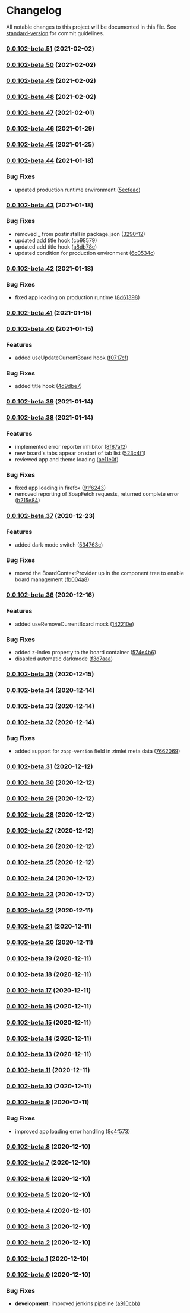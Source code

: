 # Changelog

All notable changes to this project will be documented in this file. See [standard-version](https://github.com/conventional-changelog/standard-version) for commit guidelines.

### [0.0.102-beta.51](https://bitbucket.org/zextras/zapp-shell/compare/v0.0.102-beta.50...v0.0.102-beta.51) (2021-02-02)

### [0.0.102-beta.50](https://bitbucket.org/zextras/zapp-shell/compare/v0.0.102-beta.49...v0.0.102-beta.50) (2021-02-02)

### [0.0.102-beta.49](https://bitbucket.org/zextras/zapp-shell/compare/v0.0.102-beta.48...v0.0.102-beta.49) (2021-02-02)

### [0.0.102-beta.48](https://bitbucket.org/zextras/zapp-shell/compare/v0.0.102-beta.47...v0.0.102-beta.48) (2021-02-02)

### [0.0.102-beta.47](https://bitbucket.org/zextras/zapp-shell/compare/v0.0.102-beta.46...v0.0.102-beta.47) (2021-02-01)

### [0.0.102-beta.46](https://bitbucket.org/zextras/zapp-shell/compare/v0.0.102-beta.45...v0.0.102-beta.46) (2021-01-29)

### [0.0.102-beta.45](https://bitbucket.org/zextras/zapp-shell/compare/v0.0.102-beta.44...v0.0.102-beta.45) (2021-01-25)

### [0.0.102-beta.44](https://bitbucket.org/zextras/zapp-shell/compare/v0.0.102-beta.43...v0.0.102-beta.44) (2021-01-18)


### Bug Fixes

* updated production runtime environment ([5ecfeac](https://bitbucket.org/zextras/zapp-shell/commit/5ecfeac3aac20734eb3e3616d8a213866dd0c169))

### [0.0.102-beta.43](https://bitbucket.org/zextras/zapp-shell/compare/v0.0.102-beta.42...v0.0.102-beta.43) (2021-01-18)


### Bug Fixes

* removed _ from postinstall in package.json ([3290f12](https://bitbucket.org/zextras/zapp-shell/commit/3290f1241fba3323b6974a9902171a6253ec7764))
* updated  add title hook ([cb98579](https://bitbucket.org/zextras/zapp-shell/commit/cb98579eecb76c7ff37755a383bd1f536566ccab))
* updated  add title hook ([a8db78e](https://bitbucket.org/zextras/zapp-shell/commit/a8db78e57bc9e6708008238fa192f9a0c0d73fa2))
* updated condition for production environment ([6c0534c](https://bitbucket.org/zextras/zapp-shell/commit/6c0534c592e902ddb7b087a6f03e73f7f07b7aa7))

### [0.0.102-beta.42](https://bitbucket.org/zextras/zapp-shell/compare/v0.0.102-beta.41...v0.0.102-beta.42) (2021-01-18)


### Bug Fixes

* fixed app loading on production runtime ([8d61398](https://bitbucket.org/zextras/zapp-shell/commit/8d6139802ac49d61c617dbcd48c5c9d58532af08))

### [0.0.102-beta.41](https://bitbucket.org/zextras/zapp-shell/compare/v0.0.102-beta.40...v0.0.102-beta.41) (2021-01-15)

### [0.0.102-beta.40](https://bitbucket.org/zextras/zapp-shell/compare/v0.0.102-beta.39...v0.0.102-beta.40) (2021-01-15)


### Features

* added useUpdateCurrentBoard hook ([f0717cf](https://bitbucket.org/zextras/zapp-shell/commit/f0717cf1c0fe4f9a5393f7758513f5f550e2458e))


### Bug Fixes

* added title hook ([4d9dbe7](https://bitbucket.org/zextras/zapp-shell/commit/4d9dbe73c076fb9fd8169f4c0efcea4c8ad6cf8e))

### [0.0.102-beta.39](https://bitbucket.org/zextras/zapp-shell/compare/v0.0.102-beta.38...v0.0.102-beta.39) (2021-01-14)

### [0.0.102-beta.38](https://bitbucket.org/zextras/zapp-shell/compare/v0.0.102-beta.37...v0.0.102-beta.38) (2021-01-14)


### Features

* implemented error reporter inhibitor ([8f87af2](https://bitbucket.org/zextras/zapp-shell/commit/8f87af2b947c95796ce0e3594c6b5761ef21f3b4))
* new board's tabs appear on start of tab list ([523c4f1](https://bitbucket.org/zextras/zapp-shell/commit/523c4f11b5d936b75f31bbc7c2fbf1a74aa9f471))
* reviewed app and theme loading ([ae11e0f](https://bitbucket.org/zextras/zapp-shell/commit/ae11e0f77762a841e46ad892f38af811d1e213c8))


### Bug Fixes

* fixed app loading in firefox ([91f6243](https://bitbucket.org/zextras/zapp-shell/commit/91f62438aa2095562ae686c378764a1c35f4254e))
* removed reporting of SoapFetch requests, returned complete error ([b215e84](https://bitbucket.org/zextras/zapp-shell/commit/b215e848e49716e0ab33e4cc93bc6f1a07a5d157))

### [0.0.102-beta.37](https://bitbucket.org/zextras/zapp-shell/compare/v0.0.102-beta.36...v0.0.102-beta.37) (2020-12-23)


### Features

* added dark mode switch ([534763c](https://bitbucket.org/zextras/zapp-shell/commit/534763c775a35360eab87c4fee0db4390766506f))


### Bug Fixes

* moved the BoardContextProvider up in the component tree to enable board management ([fb004a8](https://bitbucket.org/zextras/zapp-shell/commit/fb004a833dd3140e12bfafc91e33333c91dcfd2d))

### [0.0.102-beta.36](https://bitbucket.org/zextras/zapp-shell/compare/v0.0.102-beta.35...v0.0.102-beta.36) (2020-12-16)


### Features

* added useRemoveCurrentBoard mock ([142210e](https://bitbucket.org/zextras/zapp-shell/commit/142210e00a1032419aaf26f33b5fb17f7273022f))


### Bug Fixes

* added z-index property to the board container ([574e4b6](https://bitbucket.org/zextras/zapp-shell/commit/574e4b61b336260e51ba0584e61fb0e9d994e31a))
* disabled automatic darkmode ([f3d7aaa](https://bitbucket.org/zextras/zapp-shell/commit/f3d7aaad7a0c4efa5721f130a024498fe66def34))

### [0.0.102-beta.35](https://bitbucket.org/zextras/zapp-shell/compare/v0.0.102-beta.34...v0.0.102-beta.35) (2020-12-15)

### [0.0.102-beta.34](https://bitbucket.org/zextras/zapp-shell/compare/v0.0.102-beta.33...v0.0.102-beta.34) (2020-12-14)

### [0.0.102-beta.33](https://bitbucket.org/zextras/zapp-shell/compare/v0.0.102-beta.32...v0.0.102-beta.33) (2020-12-14)

### [0.0.102-beta.32](https://bitbucket.org/zextras/zapp-shell/compare/v0.0.102-beta.31...v0.0.102-beta.32) (2020-12-14)


### Bug Fixes

* added support for `zapp-version` field in zimlet meta data ([7662069](https://bitbucket.org/zextras/zapp-shell/commit/7662069b25305a3b4cb1f0cc9ddcdd30363f2129))

### [0.0.102-beta.31](https://bitbucket.org/zextras/zapp-shell/compare/v0.0.102-beta.30...v0.0.102-beta.31) (2020-12-12)

### [0.0.102-beta.30](https://bitbucket.org/zextras/zapp-shell/compare/v0.0.102-beta.29...v0.0.102-beta.30) (2020-12-12)

### [0.0.102-beta.29](https://bitbucket.org/zextras/zapp-shell/compare/v0.0.102-beta.28...v0.0.102-beta.29) (2020-12-12)

### [0.0.102-beta.28](https://bitbucket.org/zextras/zapp-shell/compare/v0.0.102-beta.27...v0.0.102-beta.28) (2020-12-12)

### [0.0.102-beta.27](https://bitbucket.org/zextras/zapp-shell/compare/v0.0.102-beta.26...v0.0.102-beta.27) (2020-12-12)

### [0.0.102-beta.26](https://bitbucket.org/zextras/zapp-shell/compare/v0.0.102-beta.25...v0.0.102-beta.26) (2020-12-12)

### [0.0.102-beta.25](https://bitbucket.org/zextras/zapp-shell/compare/v0.0.102-beta.24...v0.0.102-beta.25) (2020-12-12)

### [0.0.102-beta.24](https://bitbucket.org/zextras/zapp-shell/compare/v0.0.102-beta.23...v0.0.102-beta.24) (2020-12-12)

### [0.0.102-beta.23](https://bitbucket.org/zextras/zapp-shell/compare/v0.0.102-beta.22...v0.0.102-beta.23) (2020-12-12)

### [0.0.102-beta.22](https://bitbucket.org/zextras/zapp-shell/compare/v0.0.102-beta.21...v0.0.102-beta.22) (2020-12-11)

### [0.0.102-beta.21](https://bitbucket.org/zextras/zapp-shell/compare/v0.0.102-beta.20...v0.0.102-beta.21) (2020-12-11)

### [0.0.102-beta.20](https://bitbucket.org/zextras/zapp-shell/compare/v0.0.102-beta.19...v0.0.102-beta.20) (2020-12-11)

### [0.0.102-beta.19](https://bitbucket.org/zextras/zapp-shell/compare/v0.0.102-beta.18...v0.0.102-beta.19) (2020-12-11)

### [0.0.102-beta.18](https://bitbucket.org/zextras/zapp-shell/compare/v0.0.102-beta.17...v0.0.102-beta.18) (2020-12-11)

### [0.0.102-beta.17](https://bitbucket.org/zextras/zapp-shell/compare/v0.0.102-beta.16...v0.0.102-beta.17) (2020-12-11)

### [0.0.102-beta.16](https://bitbucket.org/zextras/zapp-shell/compare/v0.0.102-beta.15...v0.0.102-beta.16) (2020-12-11)

### [0.0.102-beta.15](https://bitbucket.org/zextras/zapp-shell/compare/v0.0.102-beta.14...v0.0.102-beta.15) (2020-12-11)

### [0.0.102-beta.14](https://bitbucket.org/zextras/zapp-shell/compare/v0.0.102-beta.13...v0.0.102-beta.14) (2020-12-11)

### [0.0.102-beta.13](https://bitbucket.org/zextras/zapp-shell/compare/v0.0.102-beta.11...v0.0.102-beta.13) (2020-12-11)

### [0.0.102-beta.11](https://bitbucket.org/zextras/zapp-shell/compare/v0.0.102-beta.10...v0.0.102-beta.11) (2020-12-11)

### [0.0.102-beta.10](https://bitbucket.org/zextras/zapp-shell/compare/v0.0.102-beta.9...v0.0.102-beta.10) (2020-12-11)

### [0.0.102-beta.9](https://bitbucket.org/zextras/zapp-shell/compare/v0.0.102-beta.8...v0.0.102-beta.9) (2020-12-11)


### Bug Fixes

* improved app loading error handling ([8c4f573](https://bitbucket.org/zextras/zapp-shell/commit/8c4f5738f3718aa897c7ae0da3c02e971d17ab14))

### [0.0.102-beta.8](https://bitbucket.org/zextras/zapp-shell/compare/v0.0.102-beta.7...v0.0.102-beta.8) (2020-12-10)

### [0.0.102-beta.7](https://bitbucket.org/zextras/zapp-shell/compare/v0.0.102-beta.6...v0.0.102-beta.7) (2020-12-10)

### [0.0.102-beta.6](https://bitbucket.org/zextras/zapp-shell/compare/v0.0.102-beta.5...v0.0.102-beta.6) (2020-12-10)

### [0.0.102-beta.5](https://bitbucket.org/zextras/zapp-shell/compare/v0.0.102-beta.4...v0.0.102-beta.5) (2020-12-10)

### [0.0.102-beta.4](https://bitbucket.org/zextras/zapp-shell/compare/v0.0.102-beta.3...v0.0.102-beta.4) (2020-12-10)

### [0.0.102-beta.3](https://bitbucket.org/zextras/zapp-shell/compare/v0.0.102-beta.2...v0.0.102-beta.3) (2020-12-10)

### [0.0.102-beta.2](https://bitbucket.org/zextras/zapp-shell/compare/v0.0.102-beta.1...v0.0.102-beta.2) (2020-12-10)

### [0.0.102-beta.1](https://bitbucket.org/zextras/zapp-shell/compare/v0.0.102-beta.0...v0.0.102-beta.1) (2020-12-10)

### [0.0.102-beta.0](https://bitbucket.org/zextras/zapp-shell/compare/v0.0.101-beta...v0.0.102-beta.0) (2020-12-10)


### Bug Fixes

* **development:** improved jenkins pipeline ([a910cbb](https://bitbucket.org/zextras/zapp-shell/commit/a910cbb644957ac0a8e27b05d642970724f106e6))
